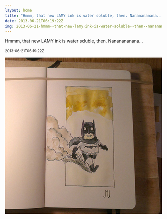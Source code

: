 ```yaml
---
layout: home
title: "Hmmm, that new LAMY ink is water soluble, then. Nananananana..."
date: 2013-06-21T06:19:22Z
img: 2013-06-21-hmmm--that-new-lamy-ink-is-water-soluble--then--nananananana---.jpg
---
```


Hmmm, that new LAMY ink is water soluble, then. Nananananana...

<small>2013-06-21T06:19:22Z</small>

![Hmmm, that new LAMY ink is water soluble, then. Nananananana...](2013-06-21-hmmm--that-new-lamy-ink-is-water-soluble--then--nananananana---.jpg)
